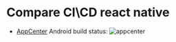 # Compare CI\CD react native

- [AppCenter](https://appcenter.ms/) Android build status: ![appcenter](https://build.appcenter.ms/v0.1/apps/160707ba-61e6-4bca-a26c-a9e6927ae70a/branches/main/badge)
